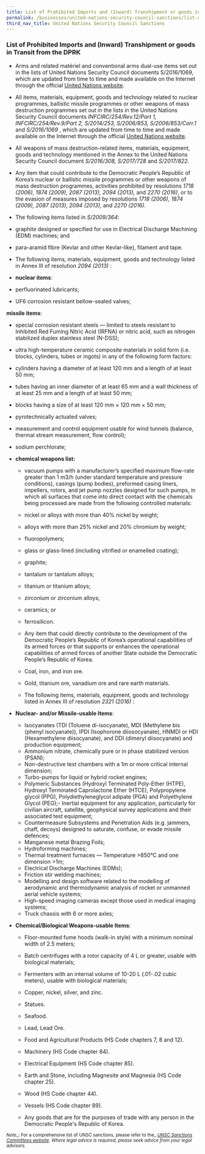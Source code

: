 ```yaml
---
title: List of Prohibited Imports and (Inward) Transhipment or goods in Transit from the DPRK
permalink: /businesses/united-nations-security-council-sanctions/list-of-prohibited-import-dprk
third_nav_title: United Nations Security Council Sanctions
---
```


### **List of Prohibited Imports and (Inward) Transhipment or goods in Transit from the DPRK**


-   Arms and related matériel and conventional arms dual-use items set out in the lists of United Nations Security Council documents S/2016/1069, which are updated from time to time and made available on the Internet through the official [United Nations website](https://www.un.org/sc/suborg/en/sanctions/1718/prohibited-items).

-   All items, materials, equipment, goods and technology related to nuclear programmes, ballistic missile programmes or other weapons of mass destruction programmes set out in the lists in the United Nations Security Council documents  _INFCIRC/254/Rev.12/Part 1, INFCIRC/254/Rev.9/Part 2, S/2014/253, S/2006/853, S/2006/853/Corr.1_  and  _S/2016/1069_  , which are updated from time to time and made available on the Internet through the official [United Nations website](https://www.un.org/sc/suborg/en/sanctions/1718/prohibited-items).

-   All weapons of mass destruction-related items, materials, equipment, goods and technology mentioned in the  Annex  to the United Nations Security Council document  _S/2016/308, S/2017/728_ and _S/2017/822._

-   Any item that could contribute to the Democratic People’s Republic of Korea’s nuclear or ballistic missile programmes or other weapons of mass destruction programmes, activities prohibited by resolutions  _1718 (2006), 1874 (2009), 2087 (2013), 2094 (2013),_  and  _2270 (2016)_, or to the evasion of measures imposed by resolutions  _1718 (2006), 1874 (2009), 2087 (2013), 2094 (2013),_ and _2270 (2016)._

-   The following items listed in  _S/2009/364_:

-   graphite designed or specified for use in Electrical Discharge Machining (EDM) machines; and
-   para-aramid fibre (Kevlar and other Kevlar-like), filament and tape.

-   The following items, materials, equipment, goods and technology listed in  Annex III  of resolution  _2094 (2013)_  :

- **nuclear items**:

-   perfluorinated lubricants;
-   UF6 corrosion resistant bellow-sealed valves;

**missile items**:

  -   special corrosion resistant steels — limited to steels resistant to Inhibited Red Fuming Nitric Acid (IRFNA) or nitric acid, such as nitrogen stabilized duplex stainless steel (N-DSS);
  -   ultra high-temperature ceramic composite materials in solid form (i.e. blocks, cylinders, tubes or ingots) in any of the following form factors:

  -   cylinders having a diameter of at least 120 mm and a length of at least 50 mm;

  -   tubes having an inner diameter of at least 65 mm and a wall thickness of at least 25 mm and a length of at least 50 mm;

  -   blocks having a size of at least 120 mm × 120 mm × 50 mm;

  -   pyrotechnically actuated valves;
  -   measurement and control equipment usable for wind tunnels (balance, thermal stream measurement, flow control);
  -   sodium perchlorate;

- **chemical weapons list:**

  -   vacuum pumps with a manufacturer’s specified maximum flow-rate greater than 1 m3/h (under standard temperature and pressure conditions), casings (pump bodies), preformed casing liners, impellers, rotors, and jet pump nozzles designed for such pumps, in which all surfaces that come into direct contact with the chemicals being processed are made from the following controlled materials:

  -   nickel or alloys with more than 40% nickel by weight;

  -   alloys with more than 25% nickel and 20% chromium by weight;

  -   fluoropolymers;

  -   glass or glass-lined (including vitrified or enamelled coating);

  -   graphite;

  -   tantalum or tantalum alloys;

  -   titanium or titanium alloys;

  -   zirconium or zirconium alloys;

  -   ceramics; or

  -   ferrosilicon.

  -   Any item that could directly contribute to the development of the Democratic People’s Republic of Korea’s operational capabilities of its armed forces or that supports or enhances the operational capabilities of armed forces of another State outside the Democratic People’s Republic of Korea.

  -   Coal, iron, and iron ore.

  -   Gold, titanium ore, vanadium ore and rare earth materials.

  -   The following items, materials, equipment, goods and technology listed in  Annex III  of resolution  _2321 (2016)_ :

- **Nuclear- and/or Missile-usable Items**:

  -   Isocyanates (TDI (Toluene di-isocyanate), MDI (Methylene bis (phenyl isocyanate)), IPDI (Isophorone diiosocyanate), HNMDI or HDI (Hexamethylene diisocyanate), and DDI (dimeryl diisocyanate) and production equipment;
  -   Ammonium nitrate, chemically pure or in phase stabilized version (PSAN);
  -   Non-destructive test chambers with a 1m or more critical internal dimension;
  -   Turbo-pumps for liquid or hybrid rocket engines;
  -   Polymeric Substances (Hydroxyl Terminated Poly-Ether (HTPE), Hydroxyl Terminated Caprolactone Ether (HTCE), Polypropylene glycol (PPG), Polydiethyleneglycol adipate (PGA) and Polyethylene Glycol (PEG);-   Inertial equipment for any application, particularly for civilian aircraft, satellite, geophysical survey applications and their associated test equipment;
  -   Countermeasure Subsystems and Penetration Aids (e.g. jammers, chaff, decoys) designed to saturate, confuse, or evade missile defences;
  -   Manganese metal Brazing Foils;
  -   Hydroforming machines;
  -   Thermal treatment furnaces — Temperature >850°C and one dimension >1m;
  -   Electrical Discharge Machines (EDMs);
  -   Friction stir welding machines;
  -   Modelling and design software related to the modelling of aerodynamic and thermodynamic analysis of rocket or unmanned aerial vehicle systems;
  -   High-speed imaging cameras except those used in medical imaging systems;
  -   Truck chassis with 6 or more axles;

- **Chemical/Biological Weapons-usable Items**:

  -   Floor-mounted fume hoods (walk-in style) with a minimum nominal width of 2.5 meters;
  -   Batch centrifuges with a rotor capacity of 4 L or greater, usable with biological materials;
  -   Fermenters with an internal volume of 10-20 L (.01-.02 cubic meters), usable with biological materials;

  -   Copper, nickel, silver, and zinc.

  -   Statues.
  -   Seafood.

  -   Lead, Lead Ore.
  -   Food and Agricultural Products (HS Code chapters 7, 8 and 12).
  -   Machinery (HS Code chapter 84).
  -   Electrical Equipment (HS Code chapter 85).
  -   Earth and Stone, including Magnesite and Magnesia (HS Code chapter 25).
  -   Wood (HS Code chapter 44).
  -   Vessels (HS Code chapter 89).
  -   Any goods that are for the purposes of trade with any person in the Democratic People's Republic of Korea.
  
 <sup> _Note__: For a comprehensive list of UNSC sanctions, please refer to the_ [_UNSC Sanctions Committees website_](https://www.un.org/sc/suborg/en/)_. Where legal advice is required, please seek advice from your legal advisors._
